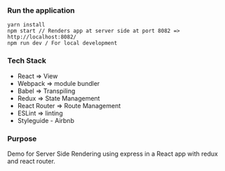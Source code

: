 ### Run the application
```
yarn install
npm start // Renders app at server side at port 8082 => http://localhost:8082/
npm run dev / For local development
```

### Tech Stack
- React => View
- Webpack => module bundler
- Babel => Transpiling
- Redux => State Management
- React Router => Route Management
- ESLint => linting
- Styleguide - Airbnb

### Purpose

Demo for Server Side Rendering using express in a React app with redux and react router.
